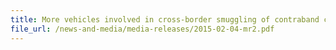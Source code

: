 ```yaml
---
title: More vehicles involved in cross-border smuggling of contraband cigarettes seized in 2014 
file_url: /news-and-media/media-releases/2015-02-04-mr2.pdf
---
```

